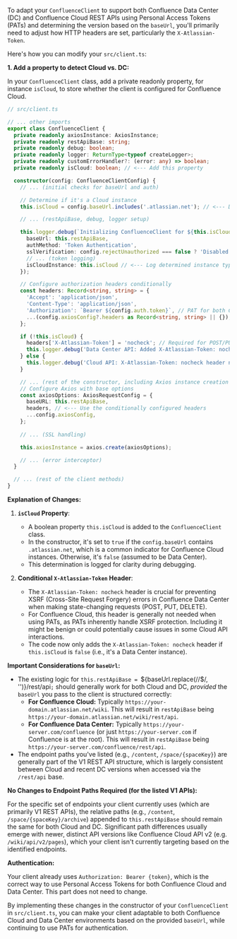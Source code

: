 To adapt your `ConfluenceClient` to support both Confluence Data Center (DC) and Confluence Cloud REST APIs using Personal Access Tokens (PATs) and determining the version based on the `baseUrl`, you'll primarily need to adjust how HTTP headers are set, particularly the `X-Atlassian-Token`.

Here's how you can modify your `src/client.ts`:

**1. Add a property to detect Cloud vs. DC:**

In your `ConfluenceClient` class, add a private readonly property, for instance `isCloud`, to store whether the client is configured for Confluence Cloud.

```typescript
// src/client.ts

// ... other imports
export class ConfluenceClient {
  private readonly axiosInstance: AxiosInstance;
  private readonly restApiBase: string;
  private readonly debug: boolean;
  private readonly logger: ReturnType<typeof createLogger>;
  private readonly customErrorHandler?: (error: any) => boolean;
  private readonly isCloud: boolean; // <--- Add this property

  constructor(config: ConfluenceClientConfig) {
    // ... (initial checks for baseUrl and auth)

    // Determine if it's a Cloud instance
    this.isCloud = config.baseUrl.includes('.atlassian.net'); // <--- Determine API type

    // ... (restApiBase, debug, logger setup)

    this.logger.debug(`Initializing ConfluenceClient for ${this.isCloud ? 'Cloud' : 'Data Center'}`, { // <--- Log API type
      baseUrl: this.restApiBase,
      authMethod: 'Token Authentication',
      sslVerification: config.rejectUnauthorized === false ? 'Disabled' : 'Enabled',
      // ... (token logging)
      isCloudInstance: this.isCloud // <--- Log determined instance type
    });

    // Configure authorization headers conditionally
    const headers: Record<string, string> = {
      'Accept': 'application/json',
      'Content-Type': 'application/json',
      'Authorization': `Bearer ${config.auth.token}`, // PAT for both Cloud and DC
      ...(config.axiosConfig?.headers as Record<string, string> || {}),
    };

    if (!this.isCloud) {
      headers['X-Atlassian-Token'] = 'nocheck'; // Required for POST/PUT/DELETE in DC/Server
      this.logger.debug('Data Center API: Added X-Atlassian-Token: nocheck header.');
    } else {
      this.logger.debug('Cloud API: X-Atlassian-Token: nocheck header not added (not typically required for Cloud with PATs).');
    }

    // ... (rest of the constructor, including Axios instance creation with these headers)
    // Configure Axios with base options
    const axiosOptions: AxiosRequestConfig = {
      baseURL: this.restApiBase,
      headers, // <--- Use the conditionally configured headers
      ...config.axiosConfig, 
    };
    
    // ... (SSL handling)

    this.axiosInstance = axios.create(axiosOptions);

    // ... (error interceptor)
  }

  // ... (rest of the client methods)
}
```

**Explanation of Changes:**

1.  **`isCloud` Property**:

      * A boolean property `this.isCloud` is added to the `ConfluenceClient` class.
      * In the constructor, it's set to `true` if the `config.baseUrl` contains `.atlassian.net`, which is a common indicator for Confluence Cloud instances. Otherwise, it's `false` (assumed to be Data Center).
      * This determination is logged for clarity during debugging.

2.  **Conditional `X-Atlassian-Token` Header**:

      * The `X-Atlassian-Token: nocheck` header is crucial for preventing XSRF (Cross-Site Request Forgery) errors in Confluence Data Center when making state-changing requests (POST, PUT, DELETE).
      * For Confluence Cloud, this header is generally not needed when using PATs, as PATs inherently handle XSRF protection. Including it might be benign or could potentially cause issues in some Cloud API interactions.
      * The code now only adds the `X-Atlassian-Token: nocheck` header if `this.isCloud` is `false` (i.e., it's a Data Center instance).

**Important Considerations for `baseUrl`:**

  * The existing logic for ` this.restApiBase =  `${baseUrl.replace(//$/, '')}/rest/api`;` should generally work for both Cloud and DC, *provided* the `baseUrl` you pass to the client is structured correctly:
      * **For Confluence Cloud:** Typically `https://your-domain.atlassian.net/wiki`. This will result in `restApiBase` being `https://your-domain.atlassian.net/wiki/rest/api`.
      * **For Confluence Data Center:** Typically `https://your-server.com/confluence` (or just `https://your-server.com` if Confluence is at the root). This will result in `restApiBase` being `https://your-server.com/confluence/rest/api`.
  * The endpoint paths you've listed (e.g., `/content`, `/space/{spaceKey}`) are generally part of the V1 REST API structure, which is largely consistent between Cloud and recent DC versions when accessed via the `/rest/api` base.

**No Changes to Endpoint Paths Required (for the listed V1 APIs):**

For the specific set of endpoints your client currently uses (which are primarily V1 REST APIs), the relative paths (e.g., `/content`, `/space/{spaceKey}/archive`) appended to `this.restApiBase` should remain the same for both Cloud and DC. Significant path differences usually emerge with newer, distinct API versions like Confluence Cloud API v2 (e.g. `/wiki/api/v2/pages`), which your client isn't currently targeting based on the identified endpoints.

**Authentication:**

Your client already uses `Authorization: Bearer {token}`, which is the correct way to use Personal Access Tokens for both Confluence Cloud and Data Center. This part does not need to change.

By implementing these changes in the constructor of your `ConfluenceClient` in `src/client.ts`, you can make your client adaptable to both Confluence Cloud and Data Center environments based on the provided `baseUrl`, while continuing to use PATs for authentication.